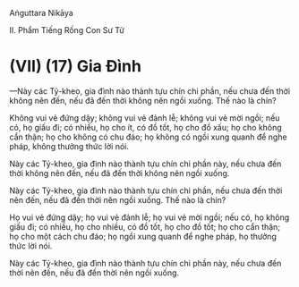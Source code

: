 Aṅguttara Nikāya

II. Phẩm Tiếng Rống Con Sư Tử

# (VII) (17) Gia Ðình

—Này các Tỷ-kheo, gia đình nào thành tựu chín chi phần, nếu chưa đến thời không nên đến, nếu đã đến thời không nên ngồi xuống. Thế nào là chín?

Không vui vẻ đứng dậy; không vui vẻ đảnh lễ; không vui vẻ mời ngồi; nếu có, họ giấu đi; có nhiều, họ cho ít, có đồ tốt, họ cho đồ xấu; họ cho không cẩn thận; họ cho không có chu đáo; họ không có ngồi xung quanh để nghe pháp, không thưởng thức lời nói.

Này các Tỷ-kheo, gia đình nào thành tựu chín chi phần này, nếu chưa đến thời không nên đến, nếu đã đến thời không nên ngồi xuống.

Này các Tỷ-kheo, gia đình nào thành tựu chín chi phần, nếu chưa đến thời nên đến, nếu đã đến thời nên ngồi xuống. Thế nào là chín?

Họ vui vẻ đứng dậy; họ vui vẻ đảnh lễ; họ vui vẻ mời ngồi; nếu có, họ không giấu đi; có nhiều, họ cho nhiều, có đồ tốt, họ cho đồ tốt; họ cho cẩn thận; họ cho một cách chu đáo; họ ngồi xung quanh để nghe pháp, họ thưởng thức lời nói.

Này các Tỷ-kheo, gia đình nào thành tựu chín chi phần này, nếu chưa đến thời nên đến, nếu đã đến thời nên ngồi xuống.

